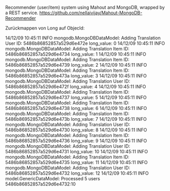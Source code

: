 Recommender (user/item) system using Mahout and MongoDB, wrapped by a REST service.
https://github.com/nellaivijay/Mahout-MongoDB-Recommender


Zurückmappen von Long auf ObjecId:

14/12/09 10:45:11 INFO mongodb.MongoDBDataModel: Adding Translation User ID: 5486b86852857a529d6e472e long_value: 0
14/12/09 10:45:11 INFO mongodb.MongoDBDataModel: Adding Translation Item ID: 5486b86852857a529d6e4734 long_value: 1
14/12/09 10:45:11 INFO mongodb.MongoDBDataModel: Adding Translation Item ID: 5486b86852857a529d6e4739 long_value: 2
14/12/09 10:45:11 INFO mongodb.MongoDBDataModel: Adding Translation Item ID: 5486b86852857a529d6e473a long_value: 3
14/12/09 10:45:11 INFO mongodb.MongoDBDataModel: Adding Translation User ID: 5486b86852857a529d6e472f long_value: 4
14/12/09 10:45:11 INFO mongodb.MongoDBDataModel: Adding Translation Item ID: 5486b86852857a529d6e4737 long_value: 5
14/12/09 10:45:11 INFO mongodb.MongoDBDataModel: Adding Translation Item ID: 5486b86852857a529d6e4738 long_value: 6
14/12/09 10:45:11 INFO mongodb.MongoDBDataModel: Adding Translation Item ID: 5486b86952857a529d6e473b long_value: 7
14/12/09 10:45:11 INFO mongodb.MongoDBDataModel: Adding Translation User ID: 5486b86852857a529d6e4730 long_value: 8
14/12/09 10:45:11 INFO mongodb.MongoDBDataModel: Adding Translation Item ID: 5486b86852857a529d6e4736 long_value: 9
14/12/09 10:45:11 INFO mongodb.MongoDBDataModel: Adding Translation User ID: 5486b86852857a529d6e4731 long_value: 10
14/12/09 10:45:11 INFO mongodb.MongoDBDataModel: Adding Translation Item ID: 5486b86852857a529d6e4735 long_value: 11
14/12/09 10:45:11 INFO mongodb.MongoDBDataModel: Adding Translation User ID: 5486b86852857a529d6e4732 long_value: 12
14/12/09 10:45:11 INFO model.GenericDataModel: Processed 5 users
5486b86852857a529d6e4732:10